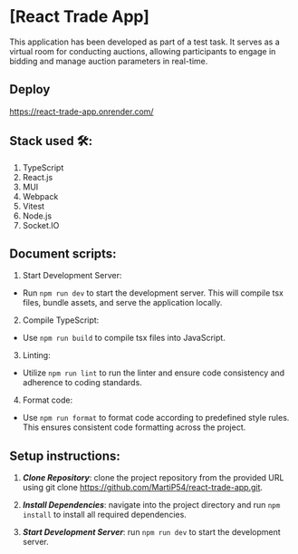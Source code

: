 # [React Trade App]

This application has been developed as part of a test task. It serves as a virtual room for conducting auctions, allowing participants to engage in bidding and manage auction parameters in real-time.

## Deploy
https://react-trade-app.onrender.com/

## Stack used 🛠️:
1. TypeScript
2. React.js
4. MUI
5. Webpack
6. Vitest
7. Node.js
8. Socket.IO


## Document scripts:
1. Start Development Server:

- Run `npm run dev` to start the development server. This will compile tsx files, bundle assets, and serve the application locally.

2. Compile TypeScript:

- Use `npm run build` to compile tsx files into JavaScript.

3. Linting:

- Utilize `npm run lint` to run the linter and ensure code consistency and adherence to coding standards.

4. Format code:

- Use `npm run format` to format code according to predefined style rules. This ensures consistent code formatting across the project.

## Setup instructions:

1. **_Clone Repository_**: clone the project repository from the provided URL using git clone
 <https://github.com/MartiP54/react-trade-app.git>.

2. **_Install Dependencies_**: navigate into the project directory and run `npm install` to install all required dependencies.

3. **_Start Development Server_**: run `npm run dev` to start the development server.
